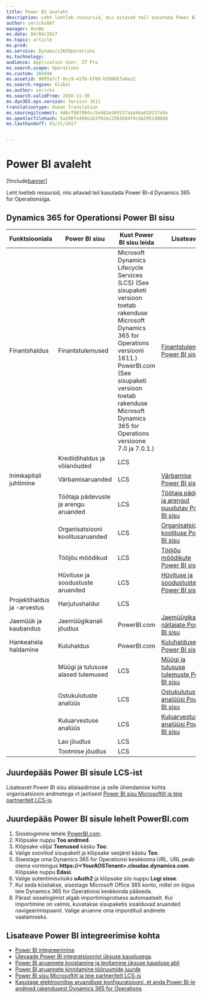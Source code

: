 ```yaml
---
title: Power BI avaleht
description: Leht loetleb ressursid, mis aitavad teil kasutada Power BI-d Dynamics 365 for Operationsiga.
author: sericks007
manager: AnnBe
ms.date: 04/04/2017
ms.topic: article
ms.prod: 
ms.service: Dynamics365Operations
ms.technology: 
audience: Application User, IT Pro
ms.search.scope: Operations
ms.custom: 265694
ms.assetid: 0095a7cf-8cc9-41f6-bf00-b59868fa6ea2
ms.search.region: Global
ms.author: sericks
ms.search.validFrom: 2016-11-30
ms.dyn365.ops.version: Version 1611
translationtype: Human Translation
ms.sourcegitcommit: 4d6cf88788dcc5e982e509137aa444a020137a5e
ms.openlocfilehash: 6a200fe499e1b3f02ec2564584f0cda2951d0668
ms.lasthandoff: 03/31/2017


---
```


# <a name="power-bi-home-page"></a>Power BI avaleht

[!include[banner](../includes/banner.md)]


Leht loetleb ressursid, mis aitavad teil kasutada Power BI-d Dynamics 365 for Operationsiga.

<a name="power-bi-content-for-dynamics-365-for-operations"></a>Dynamics 365 for Operationsi Power BI sisu
------------------------------------------------

| **Funktsiooniala**                  | **Power BI sisu**                          | **Kust Power BI sisu leida**                                                                                                                                                                                         | **Lisateave**                                                                                                                                                               |
|-----------------------------------|-----------------------------------------------|--------------------------------------------------------------------------------------------------------------------------------------------------------------------------------------------------------------------------------|------------------------------------------------------------------------------------------------------------------------------------------------------------------------------|
| Finantshaldus              | Finantstulemused                         | Microsoft Dynamics Lifecycle Services (LCS) (See sisupaketi versioon toetab rakenduse Microsoft Dynamics 365 for Operations versiooni 1611.) PowerBI.com (See sisupaketi versioon toetab rakenduse Microsoft Dynamics 365 for Operations versioone 7.0 ja 7.0.1.) | [Finantstulemuste Power BI sisu](financial-performance-power-bi-content-pack.md)                                               |
|                                   | Krediidihaldus ja võlanõuded             | LCS                                                                                                                                                                                                                            |                                                                                                                                                                              |
| Inimkapitali juhtimine          | Värbamisaruanded                            | LCS                                                                                                                                                                                                                            | [Värbamise Power BI sisu](recruiting-analysis-power-bi-content-pack.md)                                                       |
|                                   | Töötaja pädevuste ja arengu aruanded | LCS                                                                                                                                                                                                                            | [Töötaja pädevusi ja arengut puudutav Power BI sisu](employee-competencies-and-development-analysis-power-bi-content-pack.md) |
|                                   | Organisatsiooni koolitusaruanded               | LCS                                                                                                                                                                                                                            | [Organisatsiooni koolituse Power BI sisu](organizational-training-analysis-power-bi-content-pack.md)                             |
|                                   | Tööjõu mõõdikud                             | LCS                                                                                                                                                                                                                            | [Tööjõu mõõdikute Power BI sisu](workforce-analysis-power-bi-content-pack.md)                                                 |
|                                   | Hüvituse ja soodustuste aruanded             | LCS                                                                                                                                                                                                                            | [Hüvituse ja soodustuste Power BI sisu](compensation-and-benefits-analysis-power-bi-content-pack.md)                         |
| Projektihaldus ja -arvestus | Harjutushaldur                              | LCS                                                                                                                                                                                                                            |                                                                                                                                                                              |
| Jaemüük ja kaubandus               | Jaemüügikanali jõudlus                    | PowerBI.com                                                                                                                                                                                                                    | [Jaemüügikanali näitajate Power BI sisu](retail-channel-performance-dashboard-power-bi-data.md)                 |
| Hankeahela haldamine           | Kuluhaldus                               | PowerBI.com                                                                                                                                                                                                                    |  [Kuluhalduse Power BI sisu](cost-management-content-pack.md)                                                          |
|                                   | Müügi ja tulususe alased tulemused           | LCS                                                                                                                                                                                                                            | [Müügi ja tulususe tulemuste Power BI sisu](sales-profitability-performance-content-pack.md)          |
|                                   | Ostukulutuste analüüs                       | LCS                                                                                                                                                                                                                            | [Ostukulutuste analüüsi Power BI sisu](purchase-content-pack-for-power-bi.md)                                                 |
|                                   | Kuluarvestuse analüüs                      | LCS                                                                                                                                                                                                                            | [Kuluarvestuse analüüsi Power BI sisu](cost-accounting-analysis-content-pack.md)                                         |
|                                   | Lao jõudlus                         | LCS                                                                                                                                                                                                                            |                                                                                                                                                                              |
|                                   | Tootmise jõudlus                        | LCS                                                                                                                                                                                                                            |                                                                                                                                                                              |

## <a name="access-power-bi-content-from-lcs"></a>Juurdepääs Power BI sisule LCS-ist
Lisateavet Power BI sisu allalaadimise ja selle ühendamise kohta organisatsiooni andmetega vt jaotisest [Power BI sisu Microsoftilt ja teie partneritelt LCS-is](power-bi-content-microsoft-partners.md).

## <a name="access-power-bi-content-from-powerbicom"></a>Juurdepääs Power BI sisule lehelt PowerBI.com
1.  Sisselogimine lehele [PowerBI.com](https://www.powerbi.com/).
2.  Klõpsake nuppu **Too andmed**.
3.  Klõpsake väljal **Teenused** käsku **Too**.
4.  Valige soovitud sisupakett ja klõpsake seejärel käsku **Too**.
5.  Sisestage oma Dynamics 365 for Operationsi keskkonna URL. URL peab olema vormingus **https://&lt;YourAOSTenant&gt;.cloudax.dynamics.com**. Klõpsake nuppu **Edasi**.
6.  Valige autentimisviisiks **oAuth2** ja klõpsake siis nuppu **Logi sisse**.
7.  Kui seda küsitakse, sisestage Microsoft Office 365 konto, millel on õigus teie Dynamics 365 for Operationsi keskkonda pääseda.
8.  Pärast sisselogimist algab importimisprotsess automaatselt. Kui importimine on valmis, kuvatakse sisupaketis sisalduvad aruanded navigeerimispaanil. Valige aruanne oma imporditud andmete vaatamiseks.

## <a name="learn-more-about-the-power-bi-integration"></a>Lisateave Power BI integreerimise kohta
-   [Power BI integreerimine](power-bi-integration.md)
-   [Ülevaade Power BI integratsioonist üksuse kauplusega](power-bi-integration-entity-store.md).
-   [Power BI aruannete koostamine ja levitamine üksuse kaupluse abil](author-distribute-power-bi-reports.md)
-   [Power BI aruannete kinnitamine tööruumide juurde](pin-power-bi-reports.md)
-   [Power BI sisu Microsoftilt ja teie partneritelt LCS-is](power-bi-content-microsoft-partners.md)
-   [Kasutage elektroonilise aruandluse konfiguratsiooni, et anda Power BI-le andmed rakendusest Dynamics 365 for Operations](general-electronic-reporting-report-configuration-get-data-powerbi.md)








